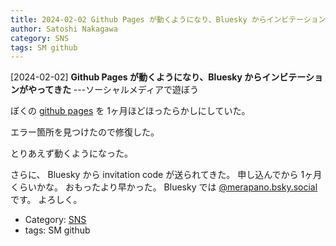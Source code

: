 ```yaml
---
title: 2024-02-02 Github Pages が動くようになり、Bluesky からインビテーションがやってきた ---ソーシャルメディアで遊ぼう
author: Satoshi Nakagawa
category: SNS
tags: SM github
---
```


[2024-02-02] **Github Pages が動くようになり、Bluesky からインビテーションがやってきた**  ---ソーシャルメディアで遊ぼう

 ぼくの
[github pages](https://merapano.github.io/) を
1ヶ月ほどほったらかしにしていた。

 エラー箇所を見つけたので修復した。

 とりあえず動くようになった。

 さらに、
Bluesky から invitation code が送られてきた。
申し込んでから 1ヶ月くらいかな。
おもったより早かった。
Bluesky では
[@merapano.bsky.social](https://bsky.app/profile/merapano.bsky.social) です。
よろしく。

- Category: [SNS](https://merapano.github.io/categories.html#SNS)
- tags: SM github
